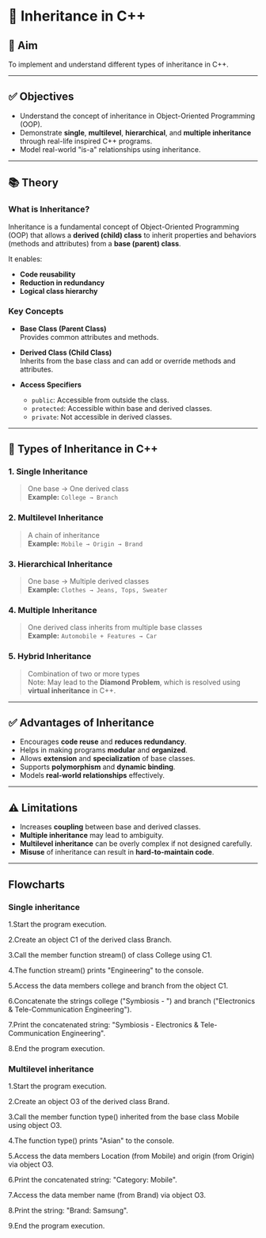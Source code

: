 # 🧬 Inheritance in C++

## 🎯 Aim

To implement and understand different types of inheritance in C++.

---

## ✅ Objectives

- Understand the concept of inheritance in Object-Oriented Programming (OOP).
- Demonstrate **single**, **multilevel**, **hierarchical**, and **multiple inheritance** through real-life inspired C++ programs.
- Model real-world "is-a" relationships using inheritance.

---

## 📚 Theory

### What is Inheritance?

Inheritance is a fundamental concept of Object-Oriented Programming (OOP) that allows a **derived (child) class** to inherit properties and behaviors (methods and attributes) from a **base (parent) class**.

It enables:

- **Code reusability**
- **Reduction in redundancy**
- **Logical class hierarchy**

### Key Concepts

- **Base Class (Parent Class)**  
  Provides common attributes and methods.

- **Derived Class (Child Class)**  
  Inherits from the base class and can add or override methods and attributes.

- **Access Specifiers**  
  - `public`: Accessible from outside the class.  
  - `protected`: Accessible within base and derived classes.  
  - `private`: Not accessible in derived classes.

---

## 🧱 Types of Inheritance in C++

### 1. Single Inheritance
> One base → One derived class  
**Example:** `College → Branch`

### 2. Multilevel Inheritance
> A chain of inheritance  
**Example:** `Mobile → Origin → Brand`

### 3. Hierarchical Inheritance
> One base → Multiple derived classes  
**Example:** `Clothes → Jeans, Tops, Sweater`

### 4. Multiple Inheritance
> One derived class inherits from multiple base classes  
**Example:** `Automobile + Features → Car`

### 5. Hybrid Inheritance
> Combination of two or more types  
Note: May lead to the **Diamond Problem**, which is resolved using **virtual inheritance** in C++.

---

## ✅ Advantages of Inheritance

- Encourages **code reuse** and **reduces redundancy**.
- Helps in making programs **modular** and **organized**.
- Allows **extension** and **specialization** of base classes.
- Supports **polymorphism** and **dynamic binding**.
- Models **real-world relationships** effectively.

---

## ⚠️ Limitations

- Increases **coupling** between base and derived classes.
- **Multiple inheritance** may lead to ambiguity.
- **Multilevel inheritance** can be overly complex if not designed carefully.
- **Misuse** of inheritance can result in **hard-to-maintain code**.

---

## Flowcharts
### Single inheritance
1.Start the program execution.

2.Create an object C1 of the derived class Branch.

3.Call the member function stream() of class College using C1.

4.The function stream() prints "Engineering" to the console.

5.Access the data members college and branch from the object C1.

6.Concatenate the strings college ("Symbiosis - ") and branch ("Electronics & Tele-Communication Engineering").

7.Print the concatenated string:
"Symbiosis - Electronics & Tele-Communication Engineering".

8.End the program execution.

### Multilevel inheritance
1.Start the program execution.

2.Create an object O3 of the derived class Brand.

3.Call the member function type() inherited from the base class Mobile using object O3.

4.The function type() prints "Asian" to the console.

5.Access the data members Location (from Mobile) and origin (from Origin) via object O3.

6.Print the concatenated string: "Category: Mobile".

7.Access the data member name (from Brand) via object O3.

8.Print the string: "Brand: Samsung".

9.End the program execution.
